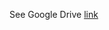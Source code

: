 See Google Drive [link](https://drive.google.com/drive/folders/1dvQMMG9OLUdg19DYtwE22CH639gR-1-w?usp=drive_link)
